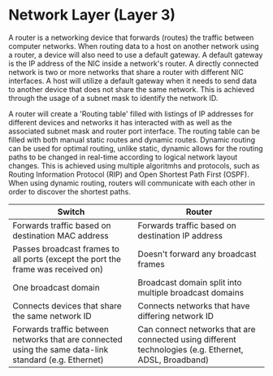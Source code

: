# Network Layer (Layer 3)

A router is a networking device that forwards (routes) the traffic between computer networks. When routing data to a host on another network using a router, a device will also need to use a default gateway. A default gateway is the IP address of the NIC inside a network's router. A directly connected network is two or more networks that share a router with different NIC interfaces. A host will utilize a default gateway when it needs to send data to another device that does not share the same network. This is achieved through the usage of a subnet mask to identify the network ID.

A router will create a 'Routing table' filled with listings of IP addresses for different devices and networks it has interacted with as well as the associated subnet mask and router port interface. The routing table can be filled with both manual static routes and dynamic routes. Dynamic routing can be used for optimal routing, unlike static, dynamic allows for the routing paths to be changed in real-time according to logical network layout changes. This is achieved using multiple algoritmhs and protocols, such as Routing Information Protocol (RIP) and Open Shortest Path First (OSPF). When using dynamic routing, routers will communicate with each other in order to discover the shortest paths.


| Switch                                                                                                 | Router                                                                                                |
|--------------------------------------------------------------------------------------------------------|-------------------------------------------------------------------------------------------------------|
| Forwards traffic based on destination MAC address                                                      | Forwards traffic based on destination IP address                                                      |
| Passes broadcast frames to all ports (except the port the frame was received on)                       | Doesn't forward any broadcast frames                                                                  |
| One broadcast domain                                                                                   | Broadcast domain split into multiple broadcast domains                                                |
| Connects devices that share the same network ID                                                        | Connects networks that have differing network ID                                                      |
| Forwards traffic between networks that are connected using the same data-link standard (e.g. Ethernet) | Can connect networks that are connected using different technologies (e.g. Ethernet, ADSL, Broadband) |
